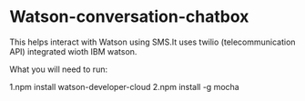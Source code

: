 # Watson-conversation-chatbox

This helps interact with Watson using SMS.It uses twilio (telecommunication API) integrated wioth IBM watson.


What you will need to run:

1.npm install watson-developer-cloud
2.npm install -g mocha
